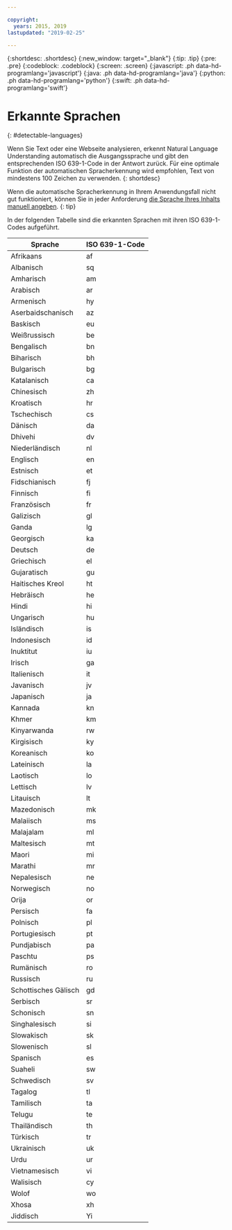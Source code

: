 ```yaml
---

copyright:
  years: 2015, 2019
lastupdated: "2019-02-25"

---
```


{:shortdesc: .shortdesc}
{:new_window: target="_blank"}
{:tip: .tip}
{:pre: .pre}
{:codeblock: .codeblock}
{:screen: .screen}
{:javascript: .ph data-hd-programlang='javascript'}
{:java: .ph data-hd-programlang='java'}
{:python: .ph data-hd-programlang='python'}
{:swift: .ph data-hd-programlang='swift'}

# Erkannte Sprachen
{: #detectable-languages}

Wenn Sie Text oder eine Webseite analysieren, erkennt Natural Language Understanding automatisch die Ausgangssprache und gibt den entsprechenden ISO 639-1-Code in der Antwort zurück. Für eine optimale Funktion der automatischen Spracherkennung wird empfohlen, Text von mindestens 100 Zeichen zu verwenden.
{: shortdesc}

Wenn die automatische Spracherkennung in Ihrem Anwendungsfall nicht gut funktioniert, können Sie in jeder Anforderung [die Sprache Ihres Inhalts manuell angeben](/docs/services/natural-language-understanding?topic=natural-language-understanding-overriding-language-detection).
{: tip}

In der folgenden Tabelle sind die erkannten Sprachen mit ihren ISO 639-1-Codes aufgeführt.

|Sprache    |ISO 639-1-Code|
|------------|------|
|Afrikaans|af|
|Albanisch|sq|
|Amharisch|am|
|Arabisch|ar|
|Armenisch|hy|
|Aserbaidschanisch|az|
|Baskisch|eu|
|Weißrussisch|be|
|Bengalisch|bn|
|Biharisch|bh|
|Bulgarisch|bg|
|Katalanisch|ca|
|Chinesisch|zh|
|Kroatisch|hr|
|Tschechisch|cs|
|Dänisch|da|
|Dhivehi|dv|
|Niederländisch|nl|
|Englisch|en|
|Estnisch|et|
|Fidschianisch|fj|
|Finnisch|fi|
|Französisch|fr|
|Galizisch|gl|
|Ganda|lg|
|Georgisch|ka|
|Deutsch|de|
|Griechisch|el|
|Gujaratisch|gu|
|Haitisches Kreol|ht|
|Hebräisch|he|
|Hindi|hi|
|Ungarisch|hu|
|Isländisch|is|
|Indonesisch|id|
|Inuktitut|iu|
|Irisch|ga|
|Italienisch|it|
|Javanisch|jv|
|Japanisch|ja|
|Kannada|kn|
|Khmer|km|
|Kinyarwanda|rw|
|Kirgisisch|ky|
|Koreanisch|ko|
|Lateinisch|la|
|Laotisch|lo|
|Lettisch|lv|
|Litauisch|lt|
|Mazedonisch|mk|
|Malaiisch|ms|
|Malajalam|ml|
|Maltesisch|mt|
|Maori|mi|
|Marathi|mr|
|Nepalesisch|ne|
|Norwegisch|no|
|Orija|or|
|Persisch|fa|
|Polnisch|pl|
|Portugiesisch|pt|
|Pundjabisch|pa|
|Paschtu|ps|
|Rumänisch|ro|
|Russisch|ru|
|Schottisches Gälisch|gd|
|Serbisch|sr|
|Schonisch|sn|
|Singhalesisch|si|
|Slowakisch|sk|
|Slowenisch|sl|
|Spanisch|es|
|Suaheli|sw|
|Schwedisch|sv|
|Tagalog|tl|
|Tamilisch|ta|
|Telugu|te|
|Thailändisch|th|
|Türkisch|tr|
|Ukrainisch|uk|
|Urdu|ur|
|Vietnamesisch|vi|
|Walisisch|cy|
|Wolof|wo|
|Xhosa|xh|
|Jiddisch|Yi|
